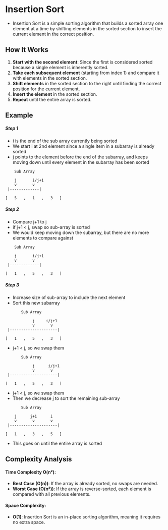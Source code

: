 # Insertion Sort

- Insertion Sort is a simple sorting algorithm that builds a sorted array one element at a time by shifting elements in the sorted section to insert the current element in the correct position.

## How It Works

1. **Start with the second element**: Since the first is considered sorted because a single element is inherently sorted.
2. **Take each subsequent element** (starting from index 1) and compare it with elements in the sorted section.
3. **Shift elements** in the sorted section to the right until finding the correct position for the current element.
4. **Insert the element** in the sorted section.
5. **Repeat** until the entire array is sorted.

## Example

##### Step 1

- i is the end of the sub array currently being sorted
- We start i at 2nd element since a single item in a subarray is already sorted
- j points to the element before the end of the subarray, and keeps moving down until every element in the subarray has been sorted

```
    Sub Array

    j       i/j+1
    v       v
 |-------------|

[   5   ,   1   ,   3   ]
```

##### Step 2

- Compare j+1 to j
- if j+1 < j, swap so sub-array is sorted
- We would keep moving down the subarray, but there are no more elements to compare against

```
    Sub Array

    j       i/j+1
    v       v
 |-------------|

[   1   ,   5   ,   3   ]
```

##### Step 3

- Increase size of sub-array to include the next element
- Sort this new subarray

```
       Sub Array

            j     i/j+1
            v       v
 |---------------------|

[   1   ,   5   ,   3   ]
```

- j+1 < j, so we swap them

```
       Sub Array

            j      i/j+1
            v       v
 |---------------------|

[   1   ,   5   ,   3   ]
```

- j+1 < j, so we swap them
- Then we decrease j to sort the remaining sub-array

```
       Sub Array

    j      j+1      i
    v       v       v
 |---------------------|

[   1   ,   3   ,   5   ]
```

- This goes on until the entire array is sorted

## Complexity Analysis

#### **Time Complexity** O(n²):

- **Best Case (O(n))**: If the array is already sorted, no swaps are needed.
- **Worst Case (O(n²))**: If the array is reverse-sorted, each element is compared with all previous elements.

#### **Space Complexity**:

- **O(1)**: Insertion Sort is an in-place sorting algorithm, meaning it requires no extra space.
